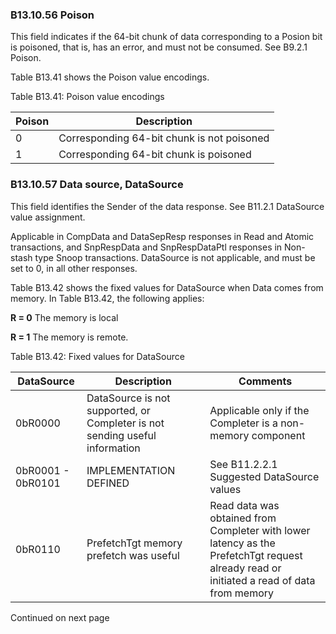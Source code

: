 ### B13.10.56 Poison

This field indicates if the 64-bit chunk of data corresponding to a Posion bit is poisoned, that is, has an error, and must not be consumed. See B9.2.1 Poison.

Table B13.41 shows the Poison value encodings.

Table B13.41: Poison value encodings

| Poison | Description                                |
|--------|--------------------------------------------|
| 0      | Corresponding 64-bit chunk is not poisoned |
| 1      | Corresponding 64-bit chunk is poisoned     |

### B13.10.57 Data source, DataSource

This field identifies the Sender of the data response. See B11.2.1 DataSource value assignment.

Applicable in CompData and DataSepResp responses in Read and Atomic transactions, and SnpRespData and SnpRespDataPtl responses in Non-stash type Snoop transactions. DataSource is not applicable, and must be set to 0, in all other responses.

Table B13.42 shows the fixed values for DataSource when Data comes from memory. In Table B13.42, the following applies:

**R = 0** The memory is local

**R = 1** The memory is remote.

Table B13.42: Fixed values for DataSource

| DataSource        | Description                                                                 | Comments                                                                                                                                 |
|-------------------|-----------------------------------------------------------------------------|------------------------------------------------------------------------------------------------------------------------------------------|
| 0bR0000           | DataSource is not supported, or Completer is not sending useful information | Applicable only if the Completer is a non-memory component                                                                               |
| 0bR0001 - 0bR0101 | IMPLEMENTATION DEFINED                                                      | See B11.2.2.1 Suggested DataSource values                                                                                                |
| 0bR0110           | PrefetchTgt memory prefetch was useful                                      | Read data was obtained from Completer with lower latency as the PrefetchTgt request already read or initiated a read of data from memory |

Continued on next page